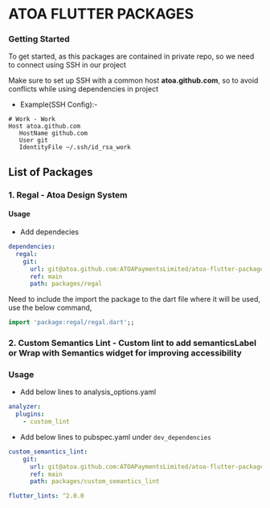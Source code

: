 # ATOA FLUTTER PACKAGES

### Getting Started

To get started, as this packages are contained in private repo, so we need to connect using SSH in our project

Make sure to set up SSH with a common host **atoa.github.com**, so to avoid conflicts while using dependencies in project

- Example(SSH Config):-

```
# Work - Work
Host atoa.github.com
   HostName github.com
   User git
   IdentityFile ~/.ssh/id_rsa_work
```

## List of Packages

### 1. Regal - Atoa Design System

#### Usage

- Add dependecies

```yaml
dependencies:
  regal:
    git:
      url: git@atoa.github.com:ATOAPaymentsLimited/atoa-flutter-packages.git
      ref: main
      path: packages/regal
```

Need to include the import the package to the dart file where it will be used, use the below command,

```dart
import 'package:regal/regal.dart';;
```

### 2. Custom Semantics Lint - Custom lint to add semanticsLabel or Wrap with Semantics widget for improving accessibility

### Usage

- Add below lines to analysis_options.yaml
```yaml
analyzer:
  plugins:
    - custom_lint
```

- Add below lines to pubspec.yaml under `dev_dependencies`
```yaml
custom_semantics_lint:
    git:
      url: git@atoa.github.com:ATOAPaymentsLimited/atoa-flutter-packages.git
      ref: main
      path: packages/custom_semantics_lint
```
```yaml
flutter_lints: ^2.0.0
```
